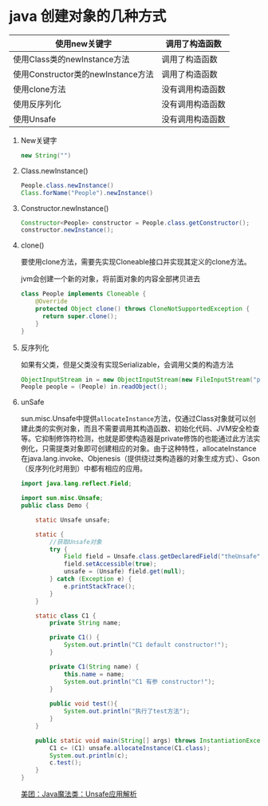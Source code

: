 # java 创建对象的几种方式

| 使用new关键字                      | 调用了构造函数   |
| ---------------------------------- | ---------------- |
| 使用Class类的newInstance方法       | 调用了构造函数   |
| 使用Constructor类的newInstance方法 | 调用了构造函数   |
| 使用clone方法                      | 没有调用构造函数 |
| 使用反序列化                       | 没有调用构造函数 |
| 使用Unsafe                         | 没有调用构造函数 |

1. New关键字

   ```java
   new String("")
   ```

2. Class.newInstance()

   ```java
   People.class.newInstance()
   Class.forName("People").newInstance()
   ```

3. Constructor.newInstance()

   ```java
   Constructor<People> constructor = People.class.getConstructor();
   constructor.newInstance();
   ```

4. clone()

   要使用clone方法，需要先实现Cloneable接口并实现其定义的clone方法。

   jvm会创建一个新的对象，将前面对象的内容全部拷贝进去

   ```java
   class People implements Cloneable {
       @Override
       protected Object clone() throws CloneNotSupportedException {
         return super.clone();
       }
   }
   ```

5. 反序列化

   如果有父类，但是父类没有实现Serializable，会调用父类的构造方法

   ```java
   ObjectInputStream in = new ObjectInputStream(new FileInputStream("people"));
   People people = (People) in.readObject();
   ```

6. unSafe

   sun.misc.Unsafe中提供`allocateInstance`方法，仅通过Class对象就可以创建此类的实例对象，而且不需要调用其构造函数、初始化代码、JVM安全检查等。它抑制修饰符检测，也就是即使构造器是private修饰的也能通过此方法实例化，只需提类对象即可创建相应的对象。由于这种特性，allocateInstance在java.lang.invoke、Objenesis（提供绕过类构造器的对象生成方式）、Gson（反序列化时用到）中都有相应的应用。

   ```java
   import java.lang.reflect.Field;
   
   import sun.misc.Unsafe;
   public class Demo {
   
       static Unsafe unsafe;
   
       static {
           //获取Unsafe对象
           try {
               Field field = Unsafe.class.getDeclaredField("theUnsafe");
               field.setAccessible(true);
               unsafe = (Unsafe) field.get(null);
           } catch (Exception e) {
               e.printStackTrace();
           }
       }
   
       static class C1 {
           private String name;
   
           private C1() {
               System.out.println("C1 default constructor!");
           }
   
           private C1(String name) {
               this.name = name;
               System.out.println("C1 有参 constructor!");
           }
           
           public void test(){
               System.out.println("执行了test方法");
           }
       }
   
       public static void main(String[] args) throws InstantiationException {
           C1 c= (C1) unsafe.allocateInstance(C1.class);
           System.out.println(c);
           c.test();
       }
   }
   ```
   [美团：Java魔法类：Unsafe应用解析](https://tech.meituan.com/2019/02/14/talk-about-java-magic-class-unsafe.html)

   

